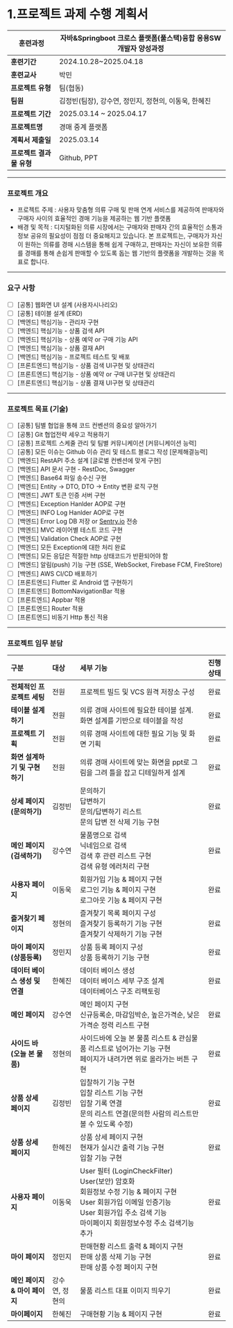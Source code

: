 # 1.프로젝트 과제 수행 계획서

| **훈련과정** | 자바&Springboot 크로스 플랫폼(풀스택)융합 응용SW개발자 양성과정 |
| --- | --- |
| **훈련기간** | 2024.10.28~2025.04.18 |
| **훈련교사** | 박민 |
| **프로젝트 유형** | 팀(협동) |
| **팀원** | 김정빈(팀장), 강수연, 정민지, 정현의, 이동욱, 한혜진 |
| **프로젝트 기간** | 2025.03.14 ~ 2025.04.17 |
| **프로젝트명** | 경매 중계 플랫폼 |
| **계획서 제출일** | 2025.03.14 |
| **프로젝트 결과물 유형** | Github, PPT |

---

###  프로젝트 개요
- 프로젝트 주제 : 사용자 맞춤형 의류 구매 및 판매 연계 서비스를 제공하여 판매자와 구매자 사이의 효율적인 경매 기능을 제공하는 웹 기반 플랫폼
- 배경 및 목적 : 디지털화된 의류 시장에서는 구매자와 판매자 간의 효율적인 소통과 정보 공유의 필요성이 점점 더 중요해지고 있습니다. 본 프로젝트는, 구매자가 자신이 원하는 의류를 경매 시스템을 통해 쉽게 구매하고, 판매자는 자신이 보유한 의류를 경매를 통해 손쉽게 판매할 수 있도록 돕는 웹 기반의 플랫폼을 개발하는 것을 목표로 합니다.

---

### 요구 사항

- [ ] [공통] 웹화면 UI 설계 (사용자시나리오)
- [ ] [공통] 테이블 설계 (ERD)
- [ ] [백엔드] 핵심기능 - 관리자 구현
- [ ] [백엔드] 핵심기능 - 상품 검색 API
- [ ] [백엔드] 핵심기능 - 상품 예약 or 구매 기능 API
- [ ] [백엔드] 핵심기능 - 상품 결재 API
- [ ] [백엔드] 핵심기능 - 프로젝트 테스트 및 배포
- [ ] [프론트엔드] 핵심기능 - 상품 검색 UI구현 및 상태관리
- [ ] [프론트엔드] 핵심기능 - 상품 예약 or 구매 UI구현 및 상태관리
- [ ] [프론트엔드] 핵심기능 - 상품 결재 UI구현 및 상태관리

---

### 프로젝트 목표 (기술)

- [ ] [공통] 팀별 협업을 통해 코드 컨벤션의 중요성 알아가기
- [ ] [공통] Git 협업전략 세우고 적용하기
- [ ] [공통] 프로젝트 스케줄 관리 및 팀별 커뮤니케이션 [커뮤니케이션 능력]
- [ ] [공통] 모든 이슈는 Github 이슈 관리 및 테스트 블로그 작성 [문제해결능력]
- [ ] [백엔드] RestAPI 주소 설계 [글로벌 컨벤션에 맞게 구현]
- [ ] [백엔드] API 문서 구현 - RestDoc, Swagger
- [ ] [백엔드] Base64 파일 송수신 구현
- [ ] [백엔드] Entity → DTO, DTO → Entity 변환 로직 구현
- [ ] [백엔드] JWT 토큰 인증 서버 구현
- [ ] [백엔드] Exception Hanlder AOP로 구현
- [ ] [백엔드] INFO Log Hanlder AOP로 구현
- [ ] [백엔드] Error Log DB 저장 or [Sentry.io](http://Sentry.io) 전송
- [ ] [백엔드] MVC 레이어별 테스트 코드 구현
- [ ] [백엔드] Validation Check AOP로 구현
- [ ] [백엔드] 모든 Exception에 대한 처리 완료
- [ ] [백엔드] 모든 응답은 적절한 http 상태코드가 반환되어야 함
- [ ] [백엔드] 알림(push) 기능 구현 (SSE, WebSocket, Firebase FCM, FireStore)
- [ ] [백엔드] AWS CI/CD 배포하기
- [ ] [프론트엔드] Flutter 로 Android 앱 구현하기
- [ ] [프론트엔드] BottomNavigationBar 적용
- [ ] [프론트엔드] Appbar 적용
- [ ] [프론트엔드] Router 적용
- [ ] [프론트엔드] 비동기 Http 통신 적용

---

### 프로젝트 임무 분담
| **구분**                               | **대상** | **세부 기능**                                                                                                                                                                                                                    | **진행 상태** |
|:-------------------------------------- |:-------- |:-------------------------------------------------------------------------------------------------------------------------------------------------------------------------------------------------------------------------------- |:------------- |
| **전체적인 프로젝트 세팅**             | 전원     | 프로젝트 빌드 및 VCS 원격 저장소 구성                                                                                                                                                                                            | 완료          |
| **테이블 설계하기**                    | 전원     | 의류 경매 사이트에 필요한 테이블 설계. 화면 설계를 기반으로 테이블을 작성                                                                                                                                                         | 완료          |
| **프로젝트 기획**                      | 전원     | 의류 경매 사이트에 대한 필요 기능 및 화면 기획                                                                                                                                                                                   | 완료          |
| **화면 설계하기 및 구현하기**          | 전원     | 의류 경매 사이트에 맞는 화면을 ppt로 그림을 그려 틀을 잡고 디테일하게 설계                                                                                                                                     | 완료          |
| **상세 페이지 (문의하기)**                   | 김정빈   | 문의하기 <br>답변하기 <br> 문의/답변하기 리스트 <br> 문의 답변 전 삭제 기능 구현<br> | 완료      |
| **메인 페이지 (검색하기)**      | 강수연  |물품명으로 검색<br>닉네임으로 검색<br> 검색 후 관련 리스트 구현<br> 검색 유형 에러처리 구현                                                                                                                                         | 완료      |
| **사용자 페이지** | 이동욱   | 회원가입 기능 & 페이지 구현<br> 로그인 기능 & 페이지 구현 <br> 로그아웃 기능 & 페이지 구현<br>                                                                                                                                                | 완료       |
| **즐겨찾기 페이지**                   | 정현의  | 즐겨찾기 목록 페이지 구성<br>즐겨찾기 등록하기 기능 구현<br>즐겨찾기 삭제하기 기능 구현 | 완료       |
| **마이 페이지 (상품등록)**          | 정민지   | 상품 등록 페이지 구성<br> 상품 등록하기 기능 구현<br>   | 완료       |
| **데이터 베이스 생성 및 연결**  | 한혜진     | 데이터 베이스 생성<br>데이터 베이스 세부 구조 설계<br> 데이터베이스 구조 리팩토링<br>      | 완료      |
| **메인 페이지**                   | 강수연     | 메인 페이지 구현<br>신규등록순, 마감임박순, 높은가격순, 낮은가격순 정력 리스트 구현<br>                                                                                                                                                       | 완료     |
| **사이드 바 (오늘 본 물품)**                    | 정현의    | 사이드바에 오늘 본 물품 리스트 & 관심물품 리스트로 넘어가는 기능 구현<br> 페이지가 내려가면 위로 올라가는 버튼 구현                                                                                                    | 완료       |
| **상품 상세 페이지**  | 김정빈   | 입찰하기 기능 구현<br> 입찰 리스트 기능 구현<br>입찰 기록 연결<br> 문의 리스트 연결(문의한 사람의 리스트만 볼 수 있도록 수정) | 완료      |
| **상품 상세 페이지**    | 한헤진   | 상품 상세 페이지 구현<br> 현재가 실시간 출력 기능 구현 <br> 입찰 기능 구현| 완료     |
| **사용자 페이지**      | 이동욱   |User 필터 (LoginCheckFilter)<br>User(보안) 암호화<br>회원정보 수정 기능 & 페이지 구현 <br>User 회원가입 이메일 인증기능<br>User 회원가입 주소 검색 기능<br>마이페이지 회원정보수정 주소 검색기능 추가     | 완료      |
| **마이 페이지**                          | 정민지  | 판매현황 리스트 출력 & 페이지 구현<br> 판매 상품 삭제 기능 구현<br> 판매 상품 수정 페이지 구현<br>                                                                                    | 완료        |
| **메인 페이지 & 마이 페이지**             | 강수연, 정현의   | 물품 리스트 대표 이미지 띄우기                                                                                                                  | 완료       |
| **마이페이지**                           | 한혜진   | 구매현황 기능 & 페이지 구현     | 완료        |



